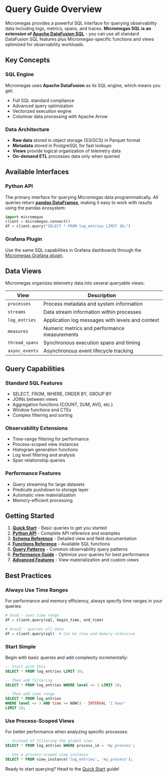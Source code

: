 # Query Guide Overview

Micromegas provides a powerful SQL interface for querying observability data including logs, metrics, spans, and traces. **Micromegas SQL is an extension of [Apache DataFusion SQL](https://datafusion.apache.org/user-guide/sql/)** - you can use all standard DataFusion SQL features plus Micromegas-specific functions and views optimized for observability workloads.

## Key Concepts

### SQL Engine
Micromegas uses **Apache DataFusion** as its SQL engine, which means you get:

- Full SQL standard compliance
- Advanced query optimization
- Vectorized execution engine
- Columnar data processing with Apache Arrow

### Data Architecture
- **Raw data** stored in object storage (S3/GCS) in Parquet format
- **Metadata** stored in PostgreSQL for fast lookups
- **Views** provide logical organization of telemetry data
- **On-demand ETL** processes data only when queried

## Available Interfaces

### Python API
The primary interface for querying Micromegas data programmatically. All queries return **[pandas DataFrames](https://pandas.pydata.org/docs/reference/api/pandas.DataFrame.html)**, making it easy to work with results using the pandas ecosystem:

```python
import micromegas
client = micromegas.connect()
df = client.query("SELECT * FROM log_entries LIMIT 10;")
```

### Grafana Plugin
Use the same SQL capabilities in Grafana dashboards through the [Micromegas Grafana plugin](https://github.com/madesroches/micromegas-grafana).

## Data Views

Micromegas organizes telemetry data into several queryable views:

| View | Description |
|------|-------------|
| `processes` | Process metadata and system information |
| `streams` | Data stream information within processes |
| `log_entries` | Application log messages with levels and context |
| `measures` | Numeric metrics and performance measurements |
| `thread_spans` | Synchronous execution spans and timing |
| `async_events` | Asynchronous event lifecycle tracking |

## Query Capabilities

### Standard SQL Features
- SELECT, FROM, WHERE, ORDER BY, GROUP BY
- JOINs between views
- Aggregation functions (COUNT, SUM, AVG, etc.)
- Window functions and CTEs
- Complex filtering and sorting

### Observability Extensions
- Time-range filtering for performance
- Process-scoped view instances
- Histogram generation functions
- Log level filtering and analysis
- Span relationship queries

### Performance Features
- Query streaming for large datasets
- Predicate pushdown to storage layer
- Automatic view materialization
- Memory-efficient processing

## Getting Started

1. **[Quick Start](quick-start.md)** - Basic queries to get you started
2. **[Python API](python-api.md)** - Complete API reference and examples
3. **[Schema Reference](schema-reference.md)** - Detailed view and field documentation
4. **[Functions Reference](functions-reference.md)** - Available SQL functions
5. **[Query Patterns](query-patterns.md)** - Common observability query patterns
6. **[Performance Guide](performance.md)** - Optimize your queries for best performance
7. **[Advanced Features](advanced-features.md)** - View materialization and custom views

## Best Practices

### Always Use Time Ranges
For performance and memory efficiency, always specify time ranges in your queries:

```python
# Good - uses time range
df = client.query(sql, begin_time, end_time)

# Avoid - queries all data
df = client.query(sql)  # Can be slow and memory-intensive
```

### Start Simple
Begin with basic queries and add complexity incrementally:

```sql
-- Start with this
SELECT * FROM log_entries LIMIT 10;

-- Then add filtering
SELECT * FROM log_entries WHERE level <= 3 LIMIT 10;

-- Then add time range
SELECT * FROM log_entries 
WHERE level <= 3 AND time >= NOW() - INTERVAL '1 hour'
LIMIT 10;
```

### Use Process-Scoped Views
For better performance when analyzing specific processes:

```sql
-- Instead of filtering the global view
SELECT * FROM log_entries WHERE process_id = 'my_process';

-- Use a process-scoped view instance
SELECT * FROM view_instance('log_entries', 'my_process');
```

Ready to start querying? Head to the [Quick Start](quick-start.md) guide!
